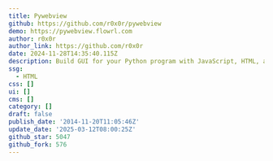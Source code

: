 ```yaml
---
title: Pywebview
github: https://github.com/r0x0r/pywebview
demo: https://pywebview.flowrl.com
author: r0x0r
author_link: https://github.com/r0x0r
date: 2024-11-28T14:35:40.115Z
description: Build GUI for your Python program with JavaScript, HTML, and CSS
ssg:
  - HTML
css: []
ui: []
cms: []
category: []
draft: false
publish_date: '2014-11-20T11:05:46Z'
update_date: '2025-03-12T08:00:25Z'
github_star: 5047
github_fork: 576
---
```

